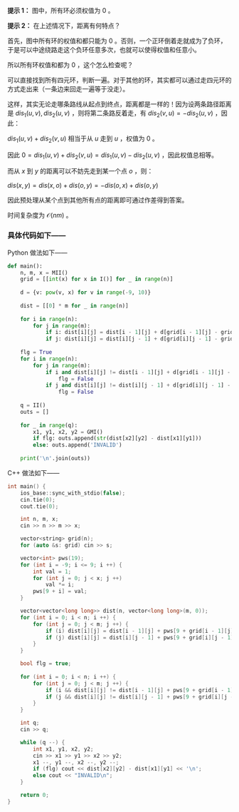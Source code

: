 **提示 1：** 图中，所有环必须权值为 $0$ 。

**提示 2：** 在上述情况下，距离有何特点？

首先，图中所有环的权值和都只能为 $0$ 。否则，一个正环倒着走就成为了负环，于是可以中途绕路走这个负环任意多次，也就可以使得权值和任意小。

所以所有环权值和都为 $0$ ，这个怎么检查呢？

可以直接找到所有四元环，判断一遍。对于其他的环，其实都可以通过走四元环的方式走出来（一条边来回走一遍等于没走）。

这样，其实无论走哪条路线从起点到终点，距离都是一样的！因为设两条路径距离是 $dis_1(u,v),dis_2(u,v)$ ，则将第二条路反着走，有 $dis_2(v,u)=-dis_2(u,v)$ ，因此：

$dis_1(u,v)+dis_2(v,u)$ 相当于从 $u$ 走到 $u$ ，权值为 $0$ 。

因此 $0=dis_1(u,v)+dis_2(v,u)=dis_1(u,v)-dis_2(u,v)$ ，因此权值总相等。

而从 $x$ 到 $y$ 的距离可以不妨先走到某一个点 $o$ ，则：

$dis(x,y)=dis(x,o)+dis(o,y)=-dis(o,x)+dis(o,y)$ 

因此预处理从某个点到其他所有点的距离即可通过作差得到答案。

时间复杂度为 $\mathcal{O}(nm)$ 。

### 具体代码如下——

Python 做法如下——

```Python []
def main():
    n, m, x = MII()
    grid = [[int(x) for x in I()] for _ in range(n)]
    
    d = {v: pow(v, x) for v in range(-9, 10)}
    
    dist = [[0] * m for _ in range(n)]
    
    for i in range(n):
        for j in range(m):
            if i: dist[i][j] = dist[i - 1][j] + d[grid[i - 1][j] - grid[i][j]]
            if j: dist[i][j] = dist[i][j - 1] + d[grid[i][j - 1] - grid[i][j]]
    
    flg = True
    for i in range(n):
        for j in range(m):
            if i and dist[i][j] != dist[i - 1][j] + d[grid[i - 1][j] - grid[i][j]]:
                flg = False
            if j and dist[i][j] != dist[i][j - 1] + d[grid[i][j - 1] - grid[i][j]]:
                flg = False
    
    q = II()
    outs = []
    
    for _ in range(q):
        x1, y1, x2, y2 = GMI()
        if flg: outs.append(str(dist[x2][y2] - dist[x1][y1]))
        else: outs.append('INVALID')
    
    print('\n'.join(outs))
```

C++ 做法如下——

```cpp []
int main() {
    ios_base::sync_with_stdio(false);
    cin.tie(0);
    cout.tie(0);

    int n, m, x;
    cin >> n >> m >> x;

    vector<string> grid(n);
    for (auto &s: grid) cin >> s;

    vector<int> pws(19);
    for (int i = -9; i <= 9; i ++) {
        int val = 1;
        for (int j = 0; j < x; j ++)
            val *= i;
        pws[9 + i] = val;
    }

    vector<vector<long long>> dist(n, vector<long long>(m, 0));
    for (int i = 0; i < n; i ++) {
        for (int j = 0; j < m; j ++) {
            if (i) dist[i][j] = dist[i - 1][j] + pws[9 + grid[i - 1][j] - grid[i][j]];
            if (j) dist[i][j] = dist[i][j - 1] + pws[9 + grid[i][j - 1] - grid[i][j]];
        }
    }

    bool flg = true;
    
    for (int i = 0; i < n; i ++) {
        for (int j = 0; j < m; j ++) {
            if (i && dist[i][j] != dist[i - 1][j] + pws[9 + grid[i - 1][j] - grid[i][j]]) flg = false;
            if (j && dist[i][j] != dist[i][j - 1] + pws[9 + grid[i][j - 1] - grid[i][j]]) flg = false;
        }
    }

    int q;
    cin >> q;

    while (q --) {
        int x1, y1, x2, y2;
        cin >> x1 >> y1 >> x2 >> y2;
        x1 --, y1 --, x2 --, y2 --;
        if (flg) cout << dist[x2][y2] - dist[x1][y1] << '\n';
        else cout << "INVALID\n";
    }

    return 0;
}
```